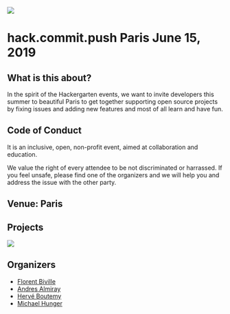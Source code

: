 ![](https://github.com/hackergarten/hackergarten.github.io/raw/master/pictures/hg-banner-white.png)

# hack.commit.push Paris June 15, 2019

## What is this about?

In the spirit of the Hackergarten events, we want to invite developers this summer to beautiful Paris to get together supporting open source projects by fixing issues and adding new features and most of all learn and have fun.

## Code of Conduct

It is an inclusive, open, non-profit event, aimed at collaboration and education. 

We value the right of every attendee to be not discriminated or harrassed. 
If you feel unsafe, please find one of the organizers and we will help you and address the issue with the other party.

## Venue: Paris


## Projects

![](https://secure.meetupstatic.com/photos/event/a/8/f/e/600_427783262.jpeg)

## Organizers

* [Florent Biville](https://github.com/fbiville)
* [Andres Almiray](https://github.com/aalmiray) 
* [Hervé Boutemy](https://github.com/hboutemy)
* [Michael Hunger](https://github.com/jexp)
